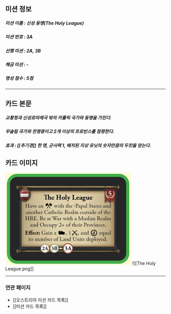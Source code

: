 ## 미션 정보
##### 미션 이름 : 신성 동맹(The Holy League)
##### 미션 번호 : 3A
##### 선행 미션 : 2A, 3B
##### 해금 미션 : -
##### 명성 점수 : 5점
---
## 카드 본문
##### 교황청과 신성로마제국 밖의 카톨릭 국가와 동맹을 가진다. 
##### 무슬림 국가와 전쟁중이고 2개 이상의 프로빈스를 점령한다.

##### *효과*  : [[추기경]] 한 명, 군사력 1, 배치된 지상 유닛의 숫자만큼의 두캇을 얻는다.
## 카드 이미지
<img src="\Assets\The Holy League.png"/>
![[The Holy League.png]]

--- 

### 연관 페이지
- [[오스트리아 미션 카드 목록]]
- [[미션 카드 목록]]
